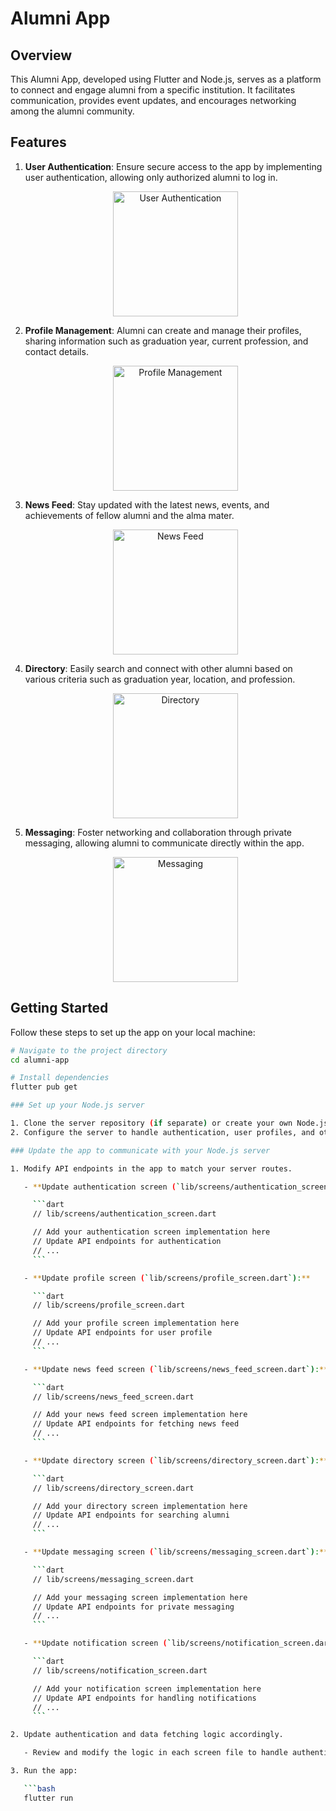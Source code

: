 # Alumni App

## Overview

This Alumni App, developed using Flutter and Node.js, serves as a platform to connect and engage alumni from a specific institution. It facilitates communication, provides event updates, and encourages networking among the alumni community.

## Features

1. **User Authentication**: Ensure secure access to the app by implementing user authentication, allowing only authorized alumni to log in.

   <p align="center">
     <img src="https://github.com/09aryan/AlmaBase/assets/99637603/4df39807-ca7d-45ef-80f4-79f7d8c790f2" alt="User Authentication" width="200">
   </p>

2. **Profile Management**: Alumni can create and manage their profiles, sharing information such as graduation year, current profession, and contact details.

   <p align="center">
     <img src="https://github.com/09aryan/AlmaBase/assets/99637603/33d2f42f-8c65-485b-a6c0-f61926820771" alt="Profile Management" width="200">
   </p>

3. **News Feed**: Stay updated with the latest news, events, and achievements of fellow alumni and the alma mater.

   <p align="center">
     <img src="https://github.com/09aryan/AlmaBase/assets/99637603/ed72b79c-cab3-4db2-bd6d-f0888df5a4c6" alt="News Feed" width="200">
   </p>

4. **Directory**: Easily search and connect with other alumni based on various criteria such as graduation year, location, and profession.

   <p align="center">
     <img src="https://github.com/09aryan/AlmaBase/assets/99637603/49cbc0bf-ee6f-486b-91ab-8356585d9063" alt="Directory" width="200">
   </p>

5. **Messaging**: Foster networking and collaboration through private messaging, allowing alumni to communicate directly within the app.

   <p align="center">
     <img src="https://github.com/09aryan/AlmaBase/assets/99637603/5d02219e-c683-40d7-8406-e48d55ebfbee" alt="Messaging" width="200">
   </p>

## Getting Started

Follow these steps to set up the app on your local machine:

```bash
# Navigate to the project directory
cd alumni-app

# Install dependencies
flutter pub get

### Set up your Node.js server

1. Clone the server repository (if separate) or create your own Node.js server.
2. Configure the server to handle authentication, user profiles, and other required functionalities.

### Update the app to communicate with your Node.js server

1. Modify API endpoints in the app to match your server routes.

   - **Update authentication screen (`lib/screens/authentication_screen.dart`):**

     ```dart
     // lib/screens/authentication_screen.dart

     // Add your authentication screen implementation here
     // Update API endpoints for authentication
     // ...
     ```

   - **Update profile screen (`lib/screens/profile_screen.dart`):**

     ```dart
     // lib/screens/profile_screen.dart

     // Add your profile screen implementation here
     // Update API endpoints for user profile
     // ...
     ```

   - **Update news feed screen (`lib/screens/news_feed_screen.dart`):**

     ```dart
     // lib/screens/news_feed_screen.dart

     // Add your news feed screen implementation here
     // Update API endpoints for fetching news feed
     // ...
     ```

   - **Update directory screen (`lib/screens/directory_screen.dart`):**

     ```dart
     // lib/screens/directory_screen.dart

     // Add your directory screen implementation here
     // Update API endpoints for searching alumni
     // ...
     ```

   - **Update messaging screen (`lib/screens/messaging_screen.dart`):**

     ```dart
     // lib/screens/messaging_screen.dart

     // Add your messaging screen implementation here
     // Update API endpoints for private messaging
     // ...
     ```

   - **Update notification screen (`lib/screens/notification_screen.dart`):**

     ```dart
     // lib/screens/notification_screen.dart

     // Add your notification screen implementation here
     // Update API endpoints for handling notifications
     // ...
     ```

2. Update authentication and data fetching logic accordingly.

   - Review and modify the logic in each screen file to handle authentication and data fetching based on the updated API endpoints.

3. Run the app:

   ```bash
   flutter run
